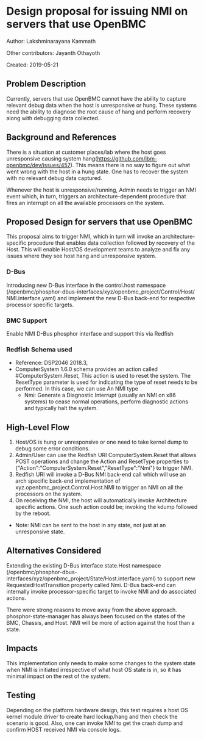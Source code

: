 # Design proposal for issuing NMI on servers that use OpenBMC

Author: Lakshminarayana Kammath

Other contributors: Jayanth Othayoth

Created: 2019-05-21

## Problem Description

Currently, servers that use OpenBMC cannot have the ability to capture relevant
debug data when the host is unresponsive or hung. These systems need the ability
to diagnose the root cause of hang and perform recovery along with debugging
data collected.

## Background and References

There is a situation at customer places/lab where the host goes unresponsive
causing system hang(<https://github.com/ibm-openbmc/dev/issues/457>). This means
there is no way to figure out what went wrong with the host in a hung state. One
has to recover the system with no relevant debug data captured.

Whenever the host is unresponsive/running, Admin needs to trigger an NMI event
which, in turn, triggers an architecture-dependent procedure that fires an
interrupt on all the available processors on the system.

## Proposed Design for servers that use OpenBMC

This proposal aims to trigger NMI, which in turn will invoke an
architecture-specific procedure that enables data collection followed by
recovery of the Host. This will enable Host/OS development teams to analyze and
fix any issues where they see host hang and unresponsive system.

### D-Bus

Introducing new D-Bus interface in the control.host namespace
(/openbmc/phosphor-dbus-interfaces/xyz/openbmc_project/Control/Host/
NMI.interface.yaml) and implement the new D-Bus back-end for respective
processor specific targets.

### BMC Support

Enable NMI D-Bus phosphor interface and support this via Redfish

### Redfish Schema used

- Reference: DSP2046 2018.3,
- ComputerSystem 1.6.0 schema provides an action called #ComputerSystem.Reset,
  This action is used to reset the system. The ResetType parameter is used for
  indicating the type of reset needs to be performed. In this case, we can use
  An NMI type
  - Nmi: Generate a Diagnostic Interrupt (usually an NMI on x86 systems) to
    cease normal operations, perform diagnostic actions and typically halt the
    system.

## High-Level Flow

1. Host/OS is hung or unresponsive or one need to take kernel dump to debug some
   error conditions.
2. Admin/User can use the Redfish URI ComputerSystem.Reset that allows POST
   operations and change the Action and ResetType properties to
   {"Action":"ComputerSystem.Reset","ResetType":"Nmi"} to trigger NMI.
3. Redfish URI will invoke a D-Bus NMI back-end call which will use an arch
   specific back-end implementation of xyz.openbmc_project.Control.Host.NMI to
   trigger an NMI on all the processors on the system.
4. On receiving the NMI, the host will automatically invoke Architecture
   specific actions. One such action could be; invoking the kdump followed by
   the reboot.

- Note: NMI can be sent to the host in any state, not just at an unresponsive
  state.

## Alternatives Considered

Extending the existing D-Bus interface state.Host namespace
(/openbmc/phosphor-dbus-interfaces/xyz/openbmc_project/State/Host.interface.yaml)
to support new RequestedHostTransition property called Nmi. D-Bus back-end can
internally invoke processor-specific target to invoke NMI and do associated
actions.

There were strong reasons to move away from the above approach.
phosphor-state-manager has always been focused on the states of the BMC,
Chassis, and Host. NMI will be more of action against the host than a state.

## Impacts

This implementation only needs to make some changes to the system state when NMI
is initiated irrespective of what host OS state is in, so it has minimal impact
on the rest of the system.

## Testing

Depending on the platform hardware design, this test requires a host OS kernel
module driver to create hard lockup/hang and then check the scenario is good.
Also, one can invoke NMI to get the crash dump and confirm HOST received NMI via
console logs.
